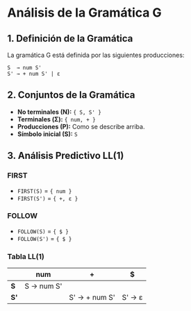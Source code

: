 # Análisis de la Gramática G

## 1. Definición de la Gramática

La gramática G está definida por las siguientes producciones:

```
S  → num S'
S' → + num S' | ε
```

## 2. Conjuntos de la Gramática

- **No terminales (N):** `{ S, S' }`
- **Terminales (Σ):** `{ num, + }`
- **Producciones (P):** Como se describe arriba.
- **Símbolo inicial (S):** `S`

## 3. Análisis Predictivo LL(1)

### FIRST

- `FIRST(S)` = `{ num }`
- `FIRST(S')` = `{ +, ε }`

### FOLLOW

- `FOLLOW(S)` = `{ $ }`
- `FOLLOW(S')` = `{ $ }`

### Tabla LL(1)

|       | num         | +            | $           |
|-------|-------------|--------------|-------------|
| **S** | S → num S'  |              |             |
| **S'**|             | S' → + num S'| S' → ε      |

